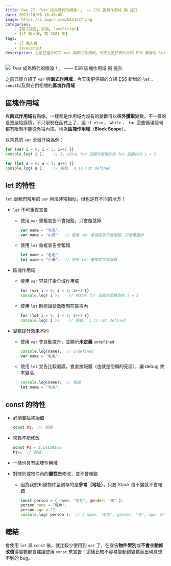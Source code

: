 ```yaml
---
title: Day.27 「var 成為時代的眼淚！」 —— ES6 區塊作用域 與 提升
date: 2021/10/06 16:40:00
image: https://i.imgur.com/hAS4sZ7.png
categories:
    - [程式語言, 前端, JavaScript]
    - [iT 鐵人賽, 第 2021 年]
tags: 
    - iT 鐵人賽
    - JavaScript
description: 之前已經介紹了 var 與函式作用域，今天來更仔細的介紹 ES6 新增的 let 、 const以及與它們相關的區塊作用域。
---
```


![「var 成為時代的眼淚！」 —— ES6 區塊作用域 與 提升](https://i.imgur.com/hAS4sZ7.png)

之前已經介紹了 `var` 與**函式作用域**，今天來更仔細的介紹 ES6 新增的 `let` 、 `const`以及與它們相關的**區塊作用域**

## 區塊作用域

與**函式作用域**有點像，一樣都是作用域內沒有的變數可以**往外獲取**變數，不一樣的是更嚴格謹慎，不只限制在函式上了，連 `if else` 、 `while` 、 `for` 這些循環語句都有限制不能從外往內取，稱為**區塊作用域**（**Block Scope**）。

以常見的 `var` 全域汙染為例：

```javascript
for (var i = 0; i < 3; i++) {}
console.log( i );    // 3，成功在 for 迴圈外面獲取到 for 迴圈內的 i = 3

for (let a = 0; a < 3; a++) {}
console.log( a );    // 報錯， a is not defined
```

## let 的特性

`let` 跟我們常用的 `var` 用法非常相似，但也是有不同的地方！

- `let` 不可重複宣告

  - 使用 `var` 重複宣告不會報錯，只會覆蓋掉

    ```javascript
    var name = "毛毛";
    var name = "小黃";  // 使用 var 重複宣告不會報錯，只會覆蓋掉
    ```

  - 使用 `let` 重複宣告會報錯

    ```javascript
    let name = "毛毛";
    let name = "小黃";  // 使用 let 重複宣告會報錯
    ```

- 區塊作用域

  - 使用 `var` 容易汙染全域作用域

    ```javascript
    for (var i = 0; i < 3; i++) {}
    console.log( i );    // 成功在 for 迴圈外面獲取到 i = 3
    ```
  
  - 使用 `let` 則能讓變數限制在區塊內

    ```javascript
    for (let i = 0; i < 3; i++) {}
    console.log( i );    // 報錯， i is not defined
    ```

- 變數提升效果不同

  - 使用 `var` 會自動提升，並顯示**未定義** `undefined`

    ```javascript
    console.log(name);  // undefined
    var name = "毛毛";
    ```
  
  - 使用 `let` 宣告比較嚴謹，會直接報錯（也就是俗稱的死區），讓 debug 效率變高

    ```javascript
    console.log(name);  // 報錯
    let name = "毛毛";
    ```

## const 的特性

- 必須要賦初始值
  
  ```javascript
  const PI;  // 報錯
  ```

- 常數不能修改

  ```javascript
  const PI = 3.14159265;
  PI++  // 報錯
  ```

- 一樣也具有區塊作用域

- 對陣列或物件內的**屬性**做修改，並不會報錯
  - 因為我們知道物件型別存的是**參考（地址）**，只要 Stack 值不變就不會報錯
    ```javascript
    const person = { name: "毛毛", gender: "男" };
    person.name = "鮭魚";
    person.age = 27;
    console.log( person );  // { name: "鮭魚", gender: "男", age: 27 }
    ```

## 總結

會使用 `let` 與 `const` 後，就比較少使用到 `var` 了，在宣告**物件型別**或**不會主動修改值**得變數都會建議使用 `const` 來宣告！這樣比較不容易變動到變數而出現意想不到的 bug。
